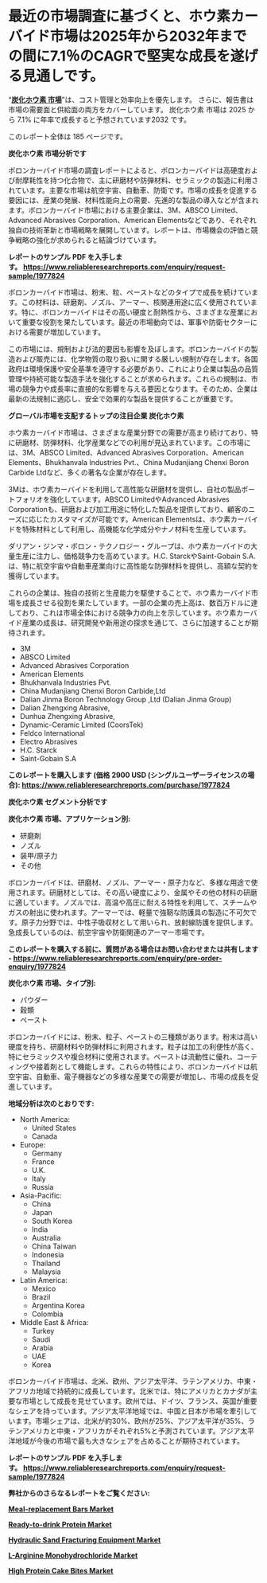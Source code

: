 <p><h1>最近の市場調査に基づくと、ホウ素カーバイド市場は2025年から2032年までの間に7.1％のCAGRで堅実な成長を遂げる見通しです。</h1></p><p>&ldquo;<strong><a href="https://www.reliableresearchreports.com/boron-carbide-r1977824?utm_campaign=110&utm_medium=9&utm_source=Github&utm_content=ia&utm_term=25032025&utm_id=boron-carbide">炭化ホウ素 市場</a></strong>&rdquo;は、コスト管理と効率向上を優先します。 さらに、報告書は市場の需要面と供給面の両方をカバーしています。 炭化ホウ素 市場は 2025 から 7.1% に年率で成長すると予想されています2032 です。</p>
<p>このレポート全体は 185 ページです。</p>
<p><strong>炭化ホウ素 市場分析です</strong></p>
<p><p>ボロンカーバイド市場の調査レポートによると、ボロンカーバイドは高硬度および耐摩耗性を持つ化合物で、主に研磨材や防弾材料、セラミックの製造に利用されています。主要な市場は航空宇宙、自動車、防衛です。市場の成長を促進する要因には、産業の発展、材料性能向上の需要、先進的な製品の導入などが含まれます。ボロンカーバイド市場における主要企業は、3M、ABSCO Limited、Advanced Abrasives Corporation、American Elementsなどであり、それぞれ独自の技術革新と市場戦略を展開しています。レポートは、市場機会の評価と競争戦略の強化が求められると結論づけています。</p></p>
<p><strong>レポートのサンプル PDF を入手します。&nbsp;<a href="https://www.reliableresearchreports.com/enquiry/request-sample/1977824?utm_campaign=110&utm_medium=9&utm_source=Github&utm_content=ia&utm_term=25032025&utm_id=boron-carbide">https://www.reliableresearchreports.com/enquiry/request-sample/1977824</a></strong></p>
<p><p>ボロンカーバイド市場は、粉末、粒、ペーストなどのタイプで成長を続けています。この材料は、研磨剤、ノズル、アーマー、核関連用途に広く使用されています。特に、ボロンカーバイドはその高い硬度と耐熱性から、さまざまな産業において重要な役割を果たしています。最近の市場動向では、軍事や防衛セクターにおける需要が増加しています。</p><p>この市場には、規制および法的要因も影響を及ぼします。ボロンカーバイドの製造および販売には、化学物質の取り扱いに関する厳しい規制が存在します。各国政府は環境保護や安全基準を遵守する必要があり、これにより企業は製品の品質管理や持続可能な製造手法を強化することが求められます。これらの規制は、市場の競争力や成長率に直接的な影響を与える要因となります。そのため、企業は最新の法規制に適応し、安全で効果的な製品を提供することが重要です。</p></p>
<p><strong>グローバル市場を支配するトップの注目企業 炭化ホウ素</strong></p>
<p><p>ホウ素カーバイド市場は、さまざまな産業分野での需要が高まり続けており、特に研磨材、防弾材料、化学産業などでの利用が見込まれています。この市場には、3M、ABSCO Limited、Advanced Abrasives Corporation、American Elements、Bhukhanvala Industries Pvt.、China Mudanjiang Chenxi Boron Carbide Ltdなど、多くの著名な企業が存在します。</p><p>3Mは、ホウ素カーバイドを利用して高性能な研磨材を提供し、自社の製品ポートフォリオを強化しています。ABSCO LimitedやAdvanced Abrasives Corporationも、研磨および加工用途に特化した製品を提供しており、顧客のニーズに応じたカスタマイズが可能です。American Elementsは、ホウ素カーバイドを特殊材料として利用し、高機能な化学成分やナノ材料を生産しています。</p><p>ダリアン・ジンマ・ボロン・テクノロジー・グループは、ホウ素カーバイドの大量生産に注力し、価格競争力を高めています。H.C. StarckやSaint-Gobain S.A.は、特に航空宇宙や自動車産業向けに高性能な防弾材料を提供し、高額な契約を獲得しています。</p><p>これらの企業は、独自の技術と生産能力を駆使することで、ホウ素カーバイド市場を成長させる役割を果たしています。一部の企業の売上高は、数百万ドルに達しており、これは市場全体における競争力の向上を示しています。ホウ素カーバイド産業の成長は、研究開発や新用途の探求を通じて、さらに加速することが期待されます。</p></p>
<p><ul><li>3M</li><li>ABSCO Limited</li><li>Advanced Abrasives Corporation</li><li>American Elements</li><li>Bhukhanvala Industries Pvt.</li><li>China Mudanjiang Chenxi Boron Carbide,Ltd</li><li>Dalian Jinma Boron Technology Group ,Ltd (Dalian Jinma Group)</li><li>Dalian Zhengxing Abrasive,</li><li>Dunhua Zhengxing Abrasive,</li><li>Dynamic-Ceramic Limited (CoorsTek)</li><li>Feldco International</li><li>Electro Abrasives</li><li>H.C. Starck</li><li>Saint-Gobain S.A</li></ul></p>
<p><strong>このレポートを購入します (価格 2900 USD (シングルユーザーライセンスの場合):&nbsp;<a href="https://www.reliableresearchreports.com/purchase/1977824?utm_campaign=110&utm_medium=9&utm_source=Github&utm_content=ia&utm_term=25032025&utm_id=boron-carbide">https://www.reliableresearchreports.com/purchase/1977824</a></strong></p>
<p><strong>炭化ホウ素 セグメント分析です</strong></p>
<p><strong>炭化ホウ素 市場、アプリケーション別:</strong></p>
<p><ul><li>研磨剤</li><li>ノズル</li><li>装甲/原子力</li><li>その他</li></ul></p>
<p><p>ボロンカーバイドは、研磨材、ノズル、アーマー・原子力など、多様な用途で使用されます。研磨材としては、その高い硬度により、金属やその他の材料の研磨に適しています。ノズルでは、高温や高圧に耐える特性を利用して、スチームやガスの射出に使われます。アーマーでは、軽量で強靭な防護具の製造に不可欠です。原子力分野では、中性子吸収材として用いられ、放射線防護を提供します。急成長しているのは、航空宇宙や防衛関連のアーマー市場です。</p></p>
<p><strong>このレポートを購入する前に、質問がある場合はお問い合わせまたは共有します - <a href="https://www.reliableresearchreports.com/enquiry/pre-order-enquiry/1977824?utm_campaign=110&utm_medium=9&utm_source=Github&utm_content=ia&utm_term=25032025&utm_id=boron-carbide">https://www.reliableresearchreports.com/enquiry/pre-order-enquiry/1977824</a></strong></p>
<p><strong>炭化ホウ素 市場、タイプ別:</strong></p>
<p><ul><li>パウダー</li><li>穀類</li><li>ペースト</li></ul></p>
<p><p>ボロンカーバイドには、粉末、粒子、ペーストの三種類があります。粉末は高い硬度を持ち、研磨材料や防弾材料に利用されます。粒子は加工の利便性が高く、特にセラミックスや複合材料に使用されます。ペーストは流動性に優れ、コーティングや接着剤として機能します。これらの特性により、ボロンカーバイドは航空宇宙、自動車、電子機器などの多様な産業での需要が増加し、市場の成長を促進しています。</p></p>
<p><strong>地域分析は次のとおりです:</strong></p>
<p><ul>
    <li>
        North America:
        <ul>
            <li>United States</li>
            <li>Canada</li>
        </ul>
    </li>
    <li>
        Europe:
        <ul>
            <li>Germany</li>
            <li>France</li>
            <li>U.K.</li>
            <li>Italy</li>
            <li>Russia</li>
        </ul>
    </li>
    <li>
        Asia-Pacific:
        <ul>
            <li>China</li>
            <li>Japan</li>
            <li>South Korea</li>
            <li>India</li>
            <li>Australia</li>
            <li>China Taiwan</li>
            <li>Indonesia</li>
            <li>Thailand</li>
            <li>Malaysia</li>
        </ul>
    </li>
    <li>
        Latin America:
        <ul>
            <li>Mexico</li>
            <li>Brazil</li>
            <li>Argentina Korea</li>
            <li>Colombia</li>
        </ul>
    </li>
    <li>
        Middle East & Africa:
        <ul>
            <li>Turkey</li>
            <li>Saudi</li>
            <li>Arabia</li>
            <li>UAE</li>
            <li>Korea</li>
        </ul>
    </li>
    </ul></p>
<p><p>ボロンカーバイド市場は、北米、欧州、アジア太平洋、ラテンアメリカ、中東・アフリカ地域で持続的に成長しています。北米では、特にアメリカとカナダが主要な市場として成長を見せています。欧州では、ドイツ、フランス、英国が重要なシェアを持っています。アジア太平洋地域では、中国と日本が市場を牽引しています。市場シェアは、北米が約30%、欧州が25%、アジア太平洋が35%、ラテンアメリカと中東・アフリカがそれぞれ5%と予測されています。アジア太平洋地域が今後の市場で最も大きなシェアを占めることが期待されています。</p></p>
<p><strong>レポートのサンプル PDF を入手します。&nbsp;<a href="https://www.reliableresearchreports.com/enquiry/request-sample/1977824?utm_campaign=110&utm_medium=9&utm_source=Github&utm_content=ia&utm_term=25032025&utm_id=boron-carbide">https://www.reliableresearchreports.com/enquiry/request-sample/1977824</a></strong></p>
<p><strong></strong></p>
<p><strong></strong></p>
<p><strong></strong></p>
<p><strong></strong></p>
<p><strong>弊社からのさらなるレポートをご覧ください:</strong></p>
<p><strong><p><a href="https://github.com/giardafshaxb/Market-Research-Report-List-1/blob/main/meal-replacement-bars-market.md?utm_campaign=110&utm_medium=9&utm_source=Github&utm_content=ia&utm_term=25032025&utm_id=boron-carbide">Meal-replacement Bars Market</a></p><p><a href="https://github.com/kimanyuzuga/Market-Research-Report-List-1/blob/main/ready-to-drink-protein-market.md?utm_campaign=110&utm_medium=9&utm_source=Github&utm_content=ia&utm_term=25032025&utm_id=boron-carbide">Ready-to-drink Protein Market</a></p><p><a href="https://github.com/lalkobrinarb/Market-Research-Report-List-1/blob/main/hydraulic-sand-fracturing-equipment-market.md?utm_campaign=110&utm_medium=9&utm_source=Github&utm_content=ia&utm_term=25032025&utm_id=boron-carbide">Hydraulic Sand Fracturing Equipment Market</a></p><p><a href="https://github.com/hutchkloor4x/Market-Research-Report-List-1/blob/main/l-arginine-monohydrochloride-market.md?utm_campaign=110&utm_medium=9&utm_source=Github&utm_content=ia&utm_term=25032025&utm_id=boron-carbide">L-Arginine Monohydrochloride Market</a></p><p><a href="https://github.com/ludongfomban/Market-Research-Report-List-1/blob/main/high-protein-cake-bites-market.md?utm_campaign=110&utm_medium=9&utm_source=Github&utm_content=ia&utm_term=25032025&utm_id=boron-carbide">High Protein Cake Bites Market</a></p></strong></p>